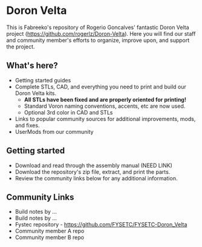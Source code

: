 # Doron Velta

This is Fabreeko's repository of Rogerio Goncalves' fantastic Doron Velta project (https://github.com/rogerlz/Doron-Velta).  Here you will find our staff and community member's efforts to organize, improve upon, and support the project.

## What's here?

- Getting started guides
- Complete STLs, CAD, and everything you need to print and build our Doron Velta kits.
  - **All STLs have been fixed and are properly oriented for printing!**
  - Standard Voron naming conventions, accents, etc are now used.
  - Optional 3rd color  in CAD and STLs
- Links to popular community sources for additional improvements, mods, and fixes.
- UserMods from our community

## Getting started

- Download and read through the assembly manual (NEED LINK)
- Download the repository's zip file, extract, and print the parts.
- Review the community links below for any additional information.

## Community Links

- Build notes by ...
- Build notes by ...
- Fystec repository - https://github.com/FYSETC/FYSETC-Doron_Velta
- Community member A repo
- Community member B repo

